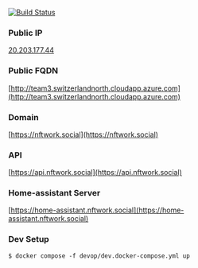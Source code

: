 [![Build Status](https://dev.azure.com/ss22534/22-23_CE9x3-SP_team03/_apis/build/status/22-23_CE9x3-SP_team03-Docker%20container-CI?branchName=feature%2Ffrontend)](https://dev.azure.com/ss22534/22-23_CE9x3-SP_team03/_build/latest?definitionId=1&branchName=feature%2Ffrontend)

### Public IP
[20.203.177.44](http://20.203.177.44)

### Public FQDN
[http://team3.switzerlandnorth.cloudapp.azure.com](http://team3.switzerlandnorth.cloudapp.azure.com)

### Domain
[https://nftwork.social](https://nftwork.social)

### API
[https://api.nftwork.social](https://api.nftwork.social)

### Home-assistant Server
[https://home-assistant.nftwork.social](https://home-assistant.nftwork.social)

### Dev Setup
```
$ docker compose -f devop/dev.docker-compose.yml up
```